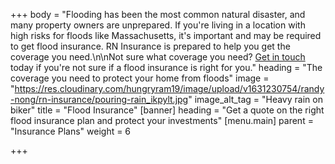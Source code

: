 +++
body = "Flooding has been the most common natural disaster, and many property owners are unprepared. If you're living in a location with high risks for floods like Massachusetts, it's important and may be required to get flood insurance. RN Insurance is prepared to help you get the coverage you need.\n\nNot sure what coverage you need? [Get in touch](tel:978-427-2544) today if you're not sure if a flood insurance is right for you."
heading = "The coverage you need to protect your home from floods"
image = "https://res.cloudinary.com/hungryram19/image/upload/v1631230754/randy-nong/rn-insurance/pouring-rain_ikpylt.jpg"
image_alt_tag = "Heavy rain on biker"
title = "Flood Insurance"
[banner]
heading = "Get a quote on the right flood insurance plan and protect your investments"
[menu.main]
parent = "Insurance Plans"
weight = 6

+++
